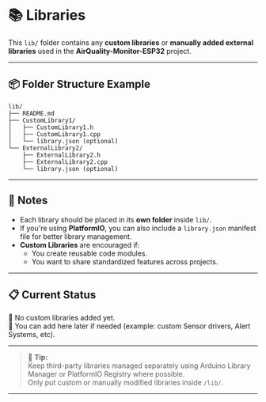 # 📚 Libraries

This `lib/` folder contains any **custom libraries** or **manually added external libraries** used in the **AirQuality-Monitor-ESP32** project.

---

## 📦 Folder Structure Example

```
lib/
├── README.md
├── CustomLibrary1/
│   ├── CustomLibrary1.h
│   ├── CustomLibrary1.cpp
│   └── library.json (optional)
└── ExternalLibrary2/
    ├── ExternalLibrary2.h
    ├── ExternalLibrary2.cpp
    └── library.json (optional)
```

---

## 📜 Notes

- Each library should be placed in its **own folder** inside `lib/`.
- If you're using **PlatformIO**, you can also include a `library.json` manifest file for better library management.
- **Custom Libraries** are encouraged if:
  - You create reusable code modules.
  - You want to share standardized features across projects.

---

## 📋 Current Status
🔹 No custom libraries added yet.  
🔹 You can add here later if needed (example: custom Sensor drivers, Alert Systems, etc).

---

> 📢 **Tip:**  
> Keep third-party libraries managed separately using Arduino Library Manager or PlatformIO Registry where possible.  
> Only put custom or manually modified libraries inside `/lib/`.

---
